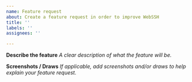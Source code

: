 ```yaml
---
name: Feature request
about: Create a feature request in order to improve WebSSH
title: ''
labels: ''
assignees: ''

---
```

  
**Describe the feature**
_A clear description of what the feature will be._

**Screenshots / Draws**
_If applicable, add screenshots and/or draws to help explain your feature request._
